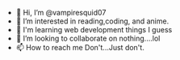 - 👋 Hi, I’m @vampiresquid07
- 👀 I’m interested in reading,coding, and anime.
- 🌱 I'm learning web development things I guess
- 💞️ I’m looking to collaborate on nothing....lol
- 📫 How to reach me Don't...Just don't.

<!---
vampiresquid07/vampiresquid07 is a ✨ special ✨ repository because its `README.md` (this file) appears on your GitHub profile.
You can click the Preview link to take a look at your changes.
--->
